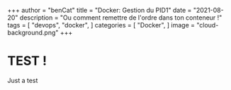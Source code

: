 +++
author = "benCat"
title = "Docker: Gestion du PID1"
date = "2021-08-20"
description = "Ou comment remettre de l'ordre dans ton conteneur !"
tags = [
    "devops",
    "docker",
]
categories = [
    "Docker",
]
image = "cloud-background.png"
+++

# TEST !

Just a test